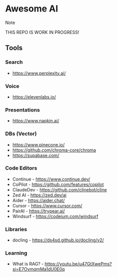 # Awesome AI

> [!NOTE]  
> THIS REPO IS WORK IN PROGRESS!


## Tools 
### Search
- https://www.perplexity.ai/

### Voice
- https://elevenlabs.io/

### Presentations
- https://www.napkin.ai/

### DBs (Vector)
- https://www.pinecone.io/
- https://github.com/chroma-core/chroma
- https://supabase.com/

### Code Editors
- Continue - https://www.continue.dev/ 
- CoPilot - https://github.com/features/copilot
- ClaudeDev - https://github.com/clinebot/cline
- Zed AI - https://zed.dev/ai 
- Aider - https://aider.chat/ 
- Cursor - https://www.cursor.com/
- PairAI - https://trypear.ai/
- Windsurf - https://codeium.com/windsurf

### Libraries
- docling - https://ds4sd.github.io/docling/v2/ 

### Learning
- What is RAG? - https://youtu.be/u47GtXwePms?si=E7OvmqmMa1dU0E0q


